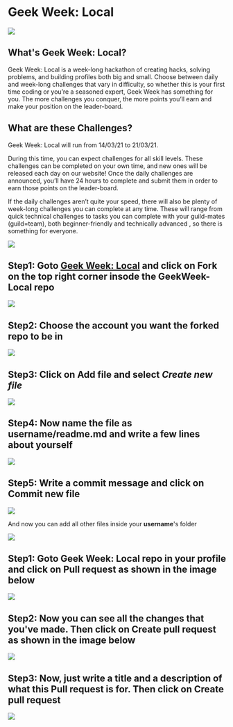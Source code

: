 # Geek Week: Local
![](assets/banner.png)

## What's Geek Week: Local?
Geek Week: Local is a week-long hackathon of creating hacks, solving problems, and building profiles both big and small. Choose between daily and week-long challenges that vary in difficulty, so whether this is your first time coding or you’re a seasoned expert, Geek Week has something for you. The more challenges you conquer, the more points you’ll earn and make your position on the leader-board.

## What are these Challenges?
Geek Week: Local will run from 14/03/21 to 21/03/21.

During this time, you can expect challenges for all skill levels. These challenges can be completed on your own time, and new ones will be released each day on our website! Once the daily challenges are announced, you’ll have 24 hours to complete and submit them in order to
earn those points on the leader-board.

If the daily challenges aren’t quite your speed, there will also be plenty of week-long challenges you can complete at any time. These will range from quick technical challenges to tasks you can complete with your guild-mates (guild=team), both beginner-friendly and technically advanced , so there is something for everyone.

![](assets/banner2(1).png)

## **Step1:** Goto **[Geek Week: Local](https://github.com/GeeksforGeeks-VIT-Bhopal/GeekWeek-Local)** and click on **Fork** on the top right corner insode the GeekWeek-Local repo

![](assets/step1.png)

## **Step2:** Choose the account you want the forked repo to be in

![](assets/step2.png)

## **Step3:** Click on **Add file** and select *Create new file*

![](assets/step3.png)

## **Step4:** Now name the file as **username/readme.md** and write a few lines about yourself

![](assets/step4.png)

## **Step5:** Write a commit message and click on **Commit new file**

![](assets/step5.png)

And now you can add all other files inside your **username**'s folder


![](assets/banner3(1).png)

## **Step1:** Goto **Geek Week: Local** repo in your profile and click on **Pull request** as shown in the image below

![](assets/pr-step1.png)

## **Step2:** Now you can see all the changes that you've made. Then click on **Create pull request** as shown in the image below

![](assets/pr-step2.png)

## **Step3:** Now, just write a title and a description of what this Pull request is for. Then click on **Create pull request**

![](assets/pr-step3.png)

